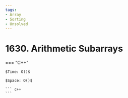 ```yaml
---
tags:
- Array
- Sorting
- Unsolved
---
```



# 1630. Arithmetic Subarrays

=== "C++"

    $Time: O()$

    $Space: O()$

    ``` c++
    ```